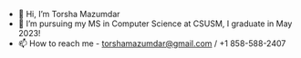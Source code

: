 - 👋 Hi, I’m Torsha Mazumdar
- 👀 I’m pursuing my MS in Computer Science at CSUSM, I graduate in May 2023!
- 📫 How to reach me - torshamazumdar@gmail.com / +1 858-588-2407

<!---
Mtorsha/Mtorsha is a ✨ special ✨ repository because its `README.md` (this file) appears on your GitHub profile.
You can click the Preview link to take a look at your changes.
--->
